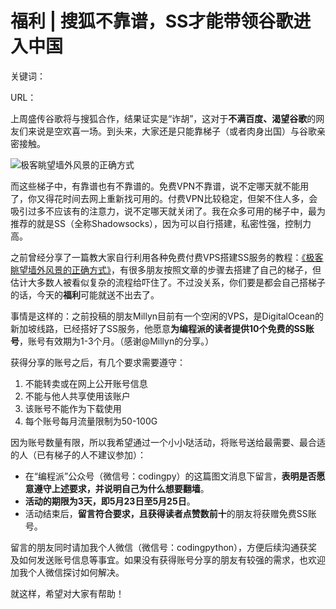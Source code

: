 # 福利 | 搜狐不靠谱，SS才能带领谷歌进入中国

关键词：

URL：


上周盛传谷歌将与搜狐合作，结果证实是“诈胡”，这对于**不满百度、渴望谷歌**的网友们来说是空欢喜一场。到头来，大家还是只能靠梯子（或者肉身出国）与谷歌亲密接触。

![极客眺望墙外风景的正确方式](http://codingpy.com/static/thumbnails/38_people_climbing_berlin_wall.jpg)

而这些梯子中，有靠谱也有不靠谱的。免费VPN不靠谱，说不定哪天就不能用了，你又得花时间去网上重新找可用的。付费VPN比较稳定，但架不住人多，会吸引过多不应该有的注意力，说不定哪天就关闭了。我在众多可用的梯子中，最为推荐的就是SS（全称Shadowsocks），因为可以自行搭建，私密性强，控制力高。

之前曾经分享了一篇教大家自行利用各种免费付费VPS搭建SS服务的教程：[《极客眺望墙外风景的正确方式》](http://codingpy.com/article/climb-the-gfw-the-geek-way/)，有很多朋友按照文章的步骤去搭建了自己的梯子，但估计大多数人被看似复杂的流程给吓住了。不过没关系，你们要是都会自己搭梯子的话，今天的**福利**可能就送不出去了。

事情是这样的：之前投稿的朋友Millyn目前有一个空闲的VPS，是DigitalOcean的新加坡线路，已经搭好了SS服务，他愿意**为编程派的读者提供10个免费的SS账号**，账号有效期为1-3个月。（感谢@Millyn的分享。）

获得分享的账号之后，有几个要求需要遵守：

1. 不能转卖或在网上公开账号信息
2. 不能与他人共享使用该账户
3. 该账号不能作为下载使用
4. 每个账号每月流量限制为50-100G

因为账号数量有限，所以我希望通过一个小小哒活动，将账号送给最需要、最合适的人（已有梯子的人不建议参加）：

- 在“编程派”公众号（微信号：codingpy）的这篇图文消息下留言，**表明是否愿意遵守上述要求，并说明自己为什么想要翻墙**。
- **活动的期限为3天，即5月23日至5月25日**。
- 活动结束后，**留言符合要求，且获得读者点赞数前十**的朋友将获赠免费SS账号。

留言的朋友同时请加我个人微信（微信号：codingpython），方便后续沟通获奖及如何发送账号信息等事宜。如果没有获得账号分享的朋友有较强的需求，也欢迎加我个人微信探讨如何解决。

就这样，希望对大家有帮助！